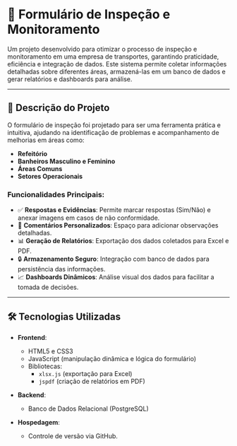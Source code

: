 # 🚀 Formulário de Inspeção e Monitoramento

Um projeto desenvolvido para otimizar o processo de inspeção e monitoramento em uma empresa de transportes, garantindo praticidade, eficiência e integração de dados. Este sistema permite coletar informações detalhadas sobre diferentes áreas, armazená-las em um banco de dados e gerar relatórios e dashboards para análise.

---

## 📝 Descrição do Projeto

O formulário de inspeção foi projetado para ser uma ferramenta prática e intuitiva, ajudando na identificação de problemas e acompanhamento de melhorias em áreas como:
- **Refeitório**
- **Banheiros Masculino e Feminino**
- **Áreas Comuns**
- **Setores Operacionais**

### Funcionalidades Principais:
- ✅ **Respostas e Evidências**: Permite marcar respostas (Sim/Não) e anexar imagens em casos de não conformidade.
- 💬 **Comentários Personalizados**: Espaço para adicionar observações detalhadas.
- 📊 **Geração de Relatórios**: Exportação dos dados coletados para Excel e PDF.
- 🔒 **Armazenamento Seguro**: Integração com banco de dados para persistência das informações.
- 📈 **Dashboards Dinâmicos**: Análise visual dos dados para facilitar a tomada de decisões.

---

## 🛠️ Tecnologias Utilizadas

- **Frontend**:
  - HTML5 e CSS3
  - JavaScript (manipulação dinâmica e lógica do formulário)
  - Bibliotecas:
    - `xlsx.js` (exportação para Excel)
    - `jspdf` (criação de relatórios em PDF)

- **Backend**:
  - Banco de Dados Relacional (PostgreSQL)

- **Hospedagem**:
  - Controle de versão via GitHub.




